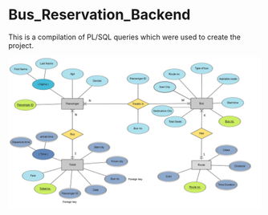 # Bus_Reservation_Backend
This is a compilation of PL/SQL queries which were used to create the project.

![ER-Diagram](ER_diagram.png)
